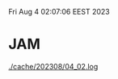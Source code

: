 Fri Aug  4 02:07:06 EEST 2023
# JAM
<a href='./cache/202308/04_02.log'>./cache/202308/04_02.log</a>
